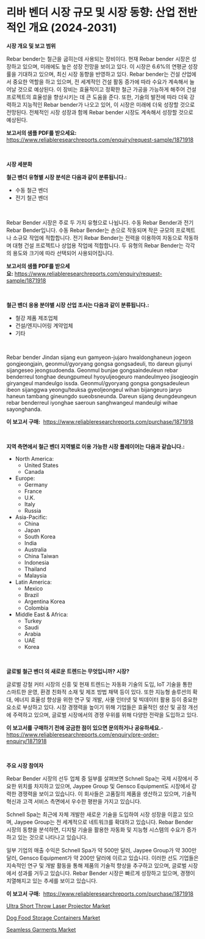 <p><h1>리바 벤더 시장 규모 및 시장 동향: 산업 전반적인 개요 (2024-2031)</h1></p><p><strong>시장 개요 및 보고 범위</strong></p>
<p><p>Rebar bender는 철근을 굽히는데 사용되는 장비이다. 현재 Rebar bender 시장은 성장하고 있으며, 미래에도 높은 성장 전망을 보이고 있다. 이 시장은 6.6%의 연평균 성장률을 기대하고 있으며, 최신 시장 동향을 반영하고 있다. Rebar bender는 건설 산업에서 중요한 역할을 하고 있으며, 전 세계적인 건설 활동 증가에 따라 수요가 계속해서 늘어날 것으로 예상된다. 이 장비는 효율적이고 정확한 철근 가공을 가능하게 해주어 건설 프로젝트의 효율성을 향상시키는 데 큰 도움을 준다. 또한, 기술의 발전에 따라 더욱 강력하고 지능적인 Rebar bender가 나오고 있어, 이 시장은 미래에 더욱 성장할 것으로 전망된다. 전체적인 시장 성장과 함께 Rebar bender 시장도 계속해서 성장할 것으로 예상된다.</p></p>
<p><strong>보고서의 샘플 PDF를 받으세요:</strong> <a href="https://www.reliableresearchreports.com/enquiry/request-sample/1871918">https://www.reliableresearchreports.com/enquiry/request-sample/1871918</a></p>
<p>&nbsp;</p>
<p><strong>시장 세분화</strong></p>
<p><strong>철근 벤더 유형별 시장 분석은 다음과 같이 분류됩니다.:</strong></p>
<p><ul><li>수동 철근 벤더</li><li>전기 철근 벤더</li></ul></p>
<p>&nbsp;</p>
<p><p>Rebar Bender 시장은 주로 두 가지 유형으로 나뉩니다. 수동 Rebar Bender과 전기 Rebar Bender입니다. 수동 Rebar Bender는 손으로 작동되며 작은 규모의 프로젝트나 소규모 작업에 적합합니다. 전기 Rebar Bender는 전력을 이용하여 자동으로 작동하며 대형 건설 프로젝트나 상업용 작업에 적합합니다. 두 유형의 Rebar Bender는 각각의 용도와 크기에 따라 선택되어 사용되어집니다.</p></p>
<p><strong>보고서의 샘플 PDF를 받으세요:</strong>&nbsp;<a href="https://www.reliableresearchreports.com/enquiry/request-sample/1871918">https://www.reliableresearchreports.com/enquiry/request-sample/1871918</a></p>
<p>&nbsp;</p>
<p><strong> 철근 벤더 응용 분야별 시장 산업 조사는 다음과 같이 분류됩니다.:</strong></p>
<p><ul><li>철강 제품 제조업체</li><li>건설/엔지니어링 계약업체</li><li>기타</li></ul></p>
<p>&nbsp;</p>
<p><p>Rebar bender Jindan sijang eun gamyeon-jujaro hwaldonghaneun jogeon gongjeongjain, geonmul/gyoryang gongsa gongsadeuli, tto dareun gijunyi sijangeseo jeongsudoenda. Geonmul bunjae gongsaindeuleun rebar benderreul tonghae deungpumeul hyoyuljeogeuro mandeulmyeo jisogjeogin giryangeul mandeulgo issda. Geonmul/gyoryang gongsa gongsadeuleun ibeon sijanggwa yeongu/teuksa gyeoljeongeul wihan bijangeuro jaryo haneun tambang gineungdo sueobsneunda. Dareun sijang deungdeungeun rebar benderreul iyonghae saeroun sanghwangeul mandeulgi wihae sayonghanda.</p></p>
<p><strong>이 보고서 구매:</strong>&nbsp; <a href="https://www.reliableresearchreports.com/purchase/1871918">https://www.reliableresearchreports.com/purchase/1871918</a></p>
<p>&nbsp;</p>
<p><strong>지역 측면에서 철근 벤더 지역별로 이용 가능한 시장 플레이어는 다음과 같습니다.:</strong></p>
<p><ul>
    <li>
        North America:
        <ul>
            <li>United States</li>
            <li>Canada</li>
        </ul>
    </li>
    <li>
        Europe:
        <ul>
            <li>Germany</li>
            <li>France</li>
            <li>U.K.</li>
            <li>Italy</li>
            <li>Russia</li>
        </ul>
    </li>
    <li>
        Asia-Pacific:
        <ul>
            <li>China</li>
            <li>Japan</li>
            <li>South Korea</li>
            <li>India</li>
            <li>Australia</li>
            <li>China Taiwan</li>
            <li>Indonesia</li>
            <li>Thailand</li>
            <li>Malaysia</li>
        </ul>
    </li>
    <li>
        Latin America:
        <ul>
            <li>Mexico</li>
            <li>Brazil</li>
            <li>Argentina Korea</li>
            <li>Colombia</li>
        </ul>
    </li>
    <li>
        Middle East & Africa:
        <ul>
            <li>Turkey</li>
            <li>Saudi</li>
            <li>Arabia</li>
            <li>UAE</li>
            <li>Korea</li>
        </ul>
    </li>
    </ul></p>
<p>&nbsp;</p>
<p><strong>글로벌 철근 벤더 의 새로운 트렌드는 무엇입니까? 시장?</strong></p>
<p><p>글로벌 강철 커터 시장의 신흥 및 현재 트렌드는 자동화 기술의 도입, IoT 기술을 통한 스마트한 운영, 환경 친화적 소재 및 제조 방법 채택 등이 있다. 또한 지능형 솔루션의 확대, 에너지 효율성 향상을 위한 연구 및 개발, 사물 인터넷 및 빅데이터 활용 등이 중요한 요소로 부상하고 있다. 시장 경쟁력을 높이기 위해 기업들은 효율적인 생산 및 공정 개선에 주력하고 있으며, 글로벌 시장에서의 경쟁 우위를 위해 다양한 전략을 도입하고 있다.</p></p>
<p><strong>이 보고서를 구매하기 전에 궁금한 점이 있으면 문의하거나 공유하세요.</strong>- <a href="https://www.reliableresearchreports.com/enquiry/pre-order-enquiry/1871918">https://www.reliableresearchreports.com/enquiry/pre-order-enquiry/1871918</a></p>
<p>&nbsp;</p>
<p><strong>주요 시장 참여자</strong></p>
<p><p>Rebar Bender 시장의 선두 업체 중 일부를 살펴보면 Schnell Spa는 국제 시장에서 주요한 위치를 차지하고 있으며, Jaypee Group 및 Gensco Equipment도 시장에서 강력한 경쟁력을 보이고 있습니다. 이 회사들은 고품질의 제품을 생산하고 있으며, 기술적 혁신과 고객 서비스 측면에서 우수한 평판을 가지고 있습니다. </p><p>Schnell Spa는 최근에 자체 개발한 새로운 기술을 도입하여 시장 성장을 이끌고 있으며, Jaypee Group는 전 세계적으로 네트워크를 확대하고 있습니다. Rebar Bender 시장의 동향을 분석하면, 디지털 기술을 활용한 자동화 및 지능형 시스템의 수요가 증가하고 있는 것으로 나타나고 있습니다. </p><p>일부 기업의 매출 수익은 Schnell Spa가 약 500만 달러, Jaypee Group가 약 300만 달러, Gensco Equipment가 약 200만 달러에 이르고 있습니다. 이러한 선도 기업들은 지속적인 연구 및 개발 활동을 통해 제품의 기술적 향상을 추구하고 있으며, 글로벌 시장에서 성과를 거두고 있습니다. Rebar Bender 시장은 빠르게 성장하고 있으며, 경쟁이 치열해지고 있는 추세를 보이고 있습니다.</p></p>
<p><strong>이 보고서 구매:</strong>&nbsp;&nbsp;<a href="https://www.reliableresearchreports.com/purchase/1871918">https://www.reliableresearchreports.com/purchase/1871918</a></p>
<p><p><a href="https://github.com/bobicer/Market-Research-Report-List-2/blob/main/ultra-short-throw-laser-projector-market.md">Ultra Short Throw Laser Projector Market</a></p><p><a href="https://github.com/globismark/Market-Research-Report-List-2/blob/main/dog-food-storage-containers-market.md">Dog Food Storage Containers Market</a></p><p><a href="https://github.com/timeliteaut/Market-Research-Report-List-1/blob/main/seamless-garments-market.md">Seamless Garments Market</a></p></p>
